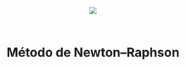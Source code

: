 <p align="center"><img src="https://4.bp.blogspot.com/-WgJmbpsGDDY/UthbHSfon5I/AAAAAAAAB74/ePgHwPSf_JY/s1600/grafico-metodo-newton-raphson.png"></p><br>

<h1 align="center">Método de Newton–Raphson</h1>
